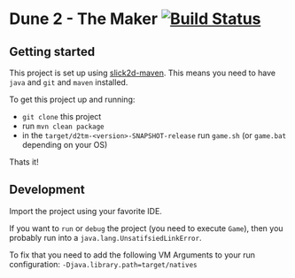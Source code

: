# Dune 2 - The Maker [![Build Status](https://travis-ci.org/stefanhendriks/dune2themaker4j.svg?branch=feature%2Ftravis-ci-integration)](https://travis-ci.org/stefanhendriks/dune2themaker4j)

## Getting started
This project is set up using [slick2d-maven](https://github.com/nguillaumin/slick2d-maven). This means you need to
have `java` and `git` and `maven` installed.

To get this project up and running:
- `git clone` this project
- run `mvn clean package`
- in the `target/d2tm-<version>-SNAPSHOT-release` run `game.sh` (or `game.bat` depending on your OS)

Thats it!

## Development
Import the project using your favorite IDE.

If you want to `run` or `debug` the project (you need to execute `Game`), then you probably run into a `java.lang.UnsatifsiedLinkError`.

To fix that you need to add the following VM Arguments to your run configuration: `-Djava.library.path=target/natives`